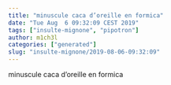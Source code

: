 ```yaml
---
title: "minuscule caca d’oreille en formica"
date: "Tue Aug  6 09:32:09 CEST 2019"
tags: ["insulte-mignone", "pipotron"]
author: m1ch3l
categories: ["generated"]
slug: "insulte-mignone/2019-08-06-09:32:09"
---
```


minuscule caca d’oreille en formica
